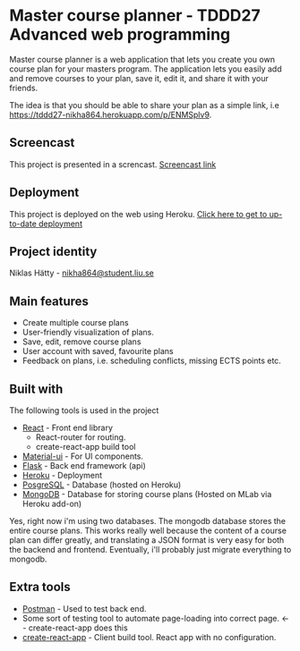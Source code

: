 # Master course planner - TDDD27 Advanced web programming
Master course planner is a web application that lets you create you own course plan for your masters program. The application lets you easily add and remove courses to your plan, save it, edit it, and share it with your friends.


The idea is that you should be able to share your plan as a simple link, i.e https://tddd27-nikha864.herokuapp.com/p/ENMSplv9.

## Screencast
This project is presented in a screncast.
[Screencast link](https://www.youtube.com/watch?v=TLbFT7NlZ5U)

## Deployment
This project is deployed on the web using Heroku.
[Click here to get to up-to-date deployment](https://tddd27-nikha864.herokuapp.com/)

## Project identity
Niklas Hätty - nikha864@student.liu.se

## Main features
* Create multiple course plans
* User-friendly visualization of plans.
* Save, edit, remove course plans
* User account with saved, favourite plans
* Feedback on plans, i.e. scheduling conflicts, missing ECTS points etc.


## Built with
The following tools is used in the project
* [React](https://facebook.github.io/react/) - Front end library
    * React-router for routing.
    * create-react-app build tool
* [Material-ui](http://www.material-ui.com) - For UI components.
* [Flask](http://flask.pocoo.org/) - Back end framework (api)
* [Heroku](https://www.heroku.com) - Deployment
* [PosgreSQL](https://www.postgresql.org/) - Database (hosted on Heroku)
* [MongoDB](https://www.mongodb.com/) - Database for storing course plans (Hosted on MLab via Heroku add-on)

Yes, right now i'm using two databases. The mongodb database stores the entire course plans.
 This works really well because the content of a course plan can differ greatly, and translating a
 JSON format is very easy for both the backend and frontend. Eventually, i'll probably just migrate everything
 to mongodb.


## Extra tools
* [Postman](https://www.getpostman.com/) - Used to test back end.
* Some sort of testing tool to automate page-loading into correct page. <-- create-react-app does this
* [create-react-app](https://github.com/facebookincubator/create-react-app) - Client build tool. React app with no configuration.
